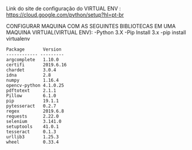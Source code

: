 Link do site de configuração do VIRTUAL ENV : https://cloud.google.com/python/setup?hl=pt-br

CONFIGURAR MAQUINA COM AS SEGUINTES BIBLIOTECAS EM UMA MAQUINA VIRTUAL(VIRTUAL ENV):
    -Python 3.X
    -Pip Install 3.x
    -pip install virtualenv

    Package       Version  
    ------------ ---------
    argcomplete   1.10.0   
    certifi       2019.6.16
    chardet       3.0.4    
    idna          2.8      
    numpy         1.16.4   
    opencv-python 4.1.0.25 
    pdftotext     2.1.1    
    Pillow        6.1.0    
    pip           19.1.1   
    pytesseract   0.2.7    
    regex         2019.6.8 
    requests      2.22.0   
    selenium      3.141.0  
    setuptools    41.0.1   
    tesseract     0.1.3    
    urllib3       1.25.3   
    wheel         0.33.4   